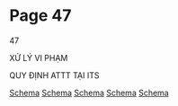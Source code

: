 # Page 47

47

XỬ LÝ VI PHẠM

QUY ĐỊNH ATTT TẠI ITS

[Schema](page_47_table_1.png)
[Schema](page_47_img_0.png)
[Schema](page_47_img_1.png)
[Schema](page_47_img_2.png)
[Schema](page_47_img_3.png)
